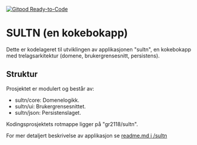 [![Gitpod Ready-to-Code](https://img.shields.io/badge/Gitpod-Ready--to--Code-blue?logo=gitpod)](https://gitpod.stud.ntnu.no/#https://gitlab.stud.idi.ntnu.no/it1901/groups-2021/gr2118/gr2118)

# SULTN (en kokebokapp)

Dette er kodelageret til utviklingen av applikasjonen "sultn", en kokebokapp med trelagsarkitektur (domene, brukergrensesnitt, persistens).

## Struktur

Prosjektet er modulert og består av:
- sultn/core:   Domenelogikk.
- sultn/ui:     Brukergrensesnittet.
- sultn/json:   Persistenslaget.

Kodingsprosjektets rotmappe ligger på "gr2118/sultn".

For mer detaljert beskrivelse av applikasjon se [readme.md i /sultn](sultn)
